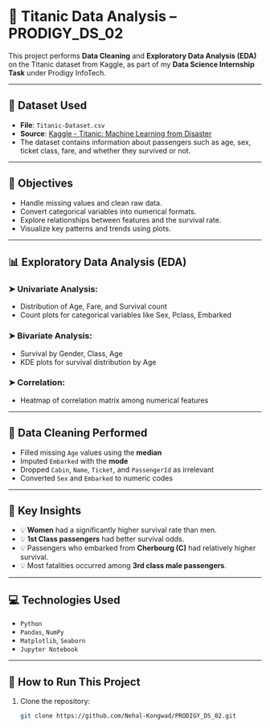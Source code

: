 # 🚢 Titanic Data Analysis – PRODIGY_DS_02

This project performs **Data Cleaning** and **Exploratory Data Analysis (EDA)** on the Titanic dataset from Kaggle, as part of my **Data Science Internship Task** under Prodigy InfoTech.

---

## 📁 Dataset Used

- **File**: `Titanic-Dataset.csv`
- **Source**: [Kaggle - Titanic: Machine Learning from Disaster](https://www.kaggle.com/c/titanic/data)
- The dataset contains information about passengers such as age, sex, ticket class, fare, and whether they survived or not.

---

## 🎯 Objectives

- Handle missing values and clean raw data.
- Convert categorical variables into numerical formats.
- Explore relationships between features and the survival rate.
- Visualize key patterns and trends using plots.

---

## 📊 Exploratory Data Analysis (EDA)

### ➤ Univariate Analysis:
- Distribution of Age, Fare, and Survival count
- Count plots for categorical variables like Sex, Pclass, Embarked

### ➤ Bivariate Analysis:
- Survival by Gender, Class, Age
- KDE plots for survival distribution by Age

### ➤ Correlation:
- Heatmap of correlation matrix among numerical features

---

## 🧹 Data Cleaning Performed

- Filled missing `Age` values using the **median**
- Imputed `Embarked` with the **mode**
- Dropped `Cabin`, `Name`, `Ticket`, and `PassengerId` as irrelevant
- Converted `Sex` and `Embarked` to numeric codes

---

## 🧠 Key Insights

- 💡 **Women** had a significantly higher survival rate than men.
- 💡 **1st Class passengers** had better survival odds.
- 💡 Passengers who embarked from **Cherbourg (C)** had relatively higher survival.
- 💡 Most fatalities occurred among **3rd class male passengers**.

---

## 💻 Technologies Used

- `Python`
- `Pandas`, `NumPy`
- `Matplotlib`, `Seaborn`
- `Jupyter Notebook`

---



## 🚀 How to Run This Project

1. Clone the repository:
   ```bash
   git clone https://github.com/Nehal-Kongwad/PRODIGY_DS_02.git
